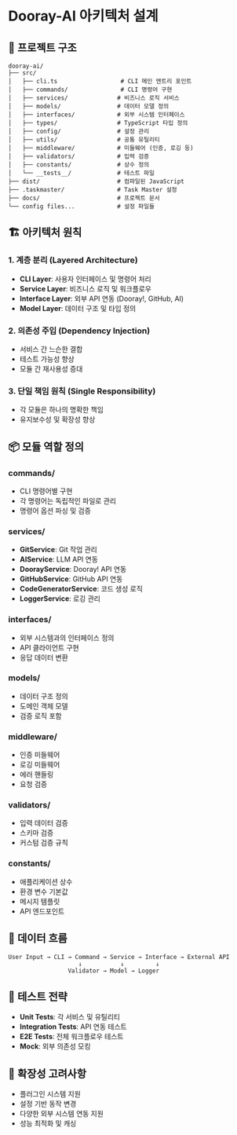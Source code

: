 # Dooray-AI 아키텍처 설계

## 📁 프로젝트 구조

```
dooray-ai/
├── src/
│   ├── cli.ts                  # CLI 메인 엔트리 포인트
│   ├── commands/               # CLI 명령어 구현
│   ├── services/              # 비즈니스 로직 서비스
│   ├── models/                # 데이터 모델 정의
│   ├── interfaces/            # 외부 시스템 인터페이스
│   ├── types/                 # TypeScript 타입 정의
│   ├── config/                # 설정 관리
│   ├── utils/                 # 공통 유틸리티
│   ├── middleware/            # 미들웨어 (인증, 로깅 등)
│   ├── validators/            # 입력 검증
│   ├── constants/             # 상수 정의
│   └── __tests__/             # 테스트 파일
├── dist/                      # 컴파일된 JavaScript
├── .taskmaster/               # Task Master 설정
├── docs/                      # 프로젝트 문서
└── config files...            # 설정 파일들
```

## 🏗️ 아키텍처 원칙

### 1. 계층 분리 (Layered Architecture)
- **CLI Layer**: 사용자 인터페이스 및 명령어 처리
- **Service Layer**: 비즈니스 로직 및 워크플로우
- **Interface Layer**: 외부 API 연동 (Dooray!, GitHub, AI)
- **Model Layer**: 데이터 구조 및 타입 정의

### 2. 의존성 주입 (Dependency Injection)
- 서비스 간 느슨한 결합
- 테스트 가능성 향상
- 모듈 간 재사용성 증대

### 3. 단일 책임 원칙 (Single Responsibility)
- 각 모듈은 하나의 명확한 책임
- 유지보수성 및 확장성 향상

## 📦 모듈 역할 정의

### commands/
- CLI 명령어별 구현
- 각 명령어는 독립적인 파일로 관리
- 명령어 옵션 파싱 및 검증

### services/
- **GitService**: Git 작업 관리
- **AIService**: LLM API 연동
- **DoorayService**: Dooray! API 연동
- **GitHubService**: GitHub API 연동
- **CodeGeneratorService**: 코드 생성 로직
- **LoggerService**: 로깅 관리

### interfaces/
- 외부 시스템과의 인터페이스 정의
- API 클라이언트 구현
- 응답 데이터 변환

### models/
- 데이터 구조 정의
- 도메인 객체 모델
- 검증 로직 포함

### middleware/
- 인증 미들웨어
- 로깅 미들웨어
- 에러 핸들링
- 요청 검증

### validators/
- 입력 데이터 검증
- 스키마 검증
- 커스텀 검증 규칙

### constants/
- 애플리케이션 상수
- 환경 변수 기본값
- 메시지 템플릿
- API 엔드포인트

## 🔄 데이터 흐름

```
User Input → CLI → Command → Service → Interface → External API
                    ↓           ↓         ↓
                 Validator → Model → Logger
```

## 🧪 테스트 전략

- **Unit Tests**: 각 서비스 및 유틸리티
- **Integration Tests**: API 연동 테스트
- **E2E Tests**: 전체 워크플로우 테스트
- **Mock**: 외부 의존성 모킹

## 🔧 확장성 고려사항

- 플러그인 시스템 지원
- 설정 기반 동작 변경
- 다양한 외부 시스템 연동 지원
- 성능 최적화 및 캐싱 